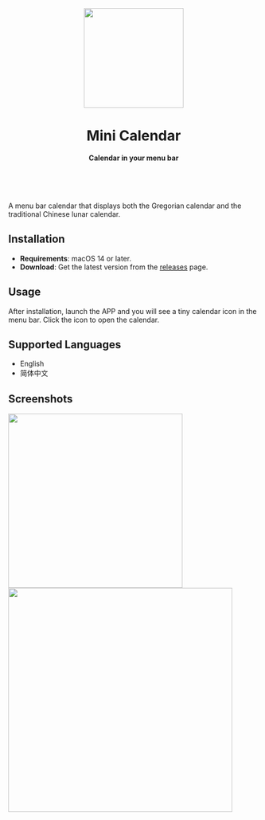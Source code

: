 <div align="center">
  <img src="https://github.com/user-attachments/assets/a293985a-1ba7-4044-8164-b22a8c096dc9" width="200" height="200"/>
  <h1>Mini Calendar</h1>
  <p>
    <b>Calendar in your menu bar</b>
  </p>
  <br>
  <br>
  <br>
</div>

A menu bar calendar that displays both the Gregorian calendar and the traditional Chinese lunar calendar.

## Installation

- **Requirements**: macOS 14 or later.
- **Download**: Get the latest version from the [releases](https://github.com/sabercon/mini-calendar/releases/latest) page.

## Usage

After installation, launch the APP and you will see a tiny calendar icon in the menu bar.
Click the icon to open the calendar.

## Supported Languages

- English
- 简体中文

## Screenshots

<img src="https://github.com/user-attachments/assets/45a6f526-c7e0-428b-8f45-0f71b20f2575" align="center" width="350"/>
<img src="https://github.com/user-attachments/assets/0b9cc8cf-efc6-4ee0-bec0-de85d44bd9df" align="center" width="450"/>
